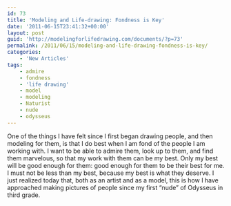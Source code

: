 ```yaml
---
id: 73
title: 'Modeling and Life-drawing: Fondness is Key'
date: '2011-06-15T23:41:32+00:00'
layout: post
guid: 'http://modelingforlifedrawing.com/documents/?p=73'
permalink: /2011/06/15/modeling-and-life-drawing-fondness-is-key/
categories:
    - 'New Articles'
tags:
    - admire
    - fondness
    - 'life drawing'
    - model
    - modeling
    - Naturist
    - nude
    - odysseus
---
```


One of the things I have felt since I first began drawing people, and then modeling for them, is that I do best when I am fond of the people I am working with. I want to be able to admire them, look up to them, and find them marvelous, so that my work with them can be my best. Only my best will be good enough for them: good enough for them to be their best for me. I must not be less than my best, because my best is what they deserve. I just realized today that, both as an artist and as a model, this is how I have approached making pictures of people since my first “nude” of Odysseus in third grade.